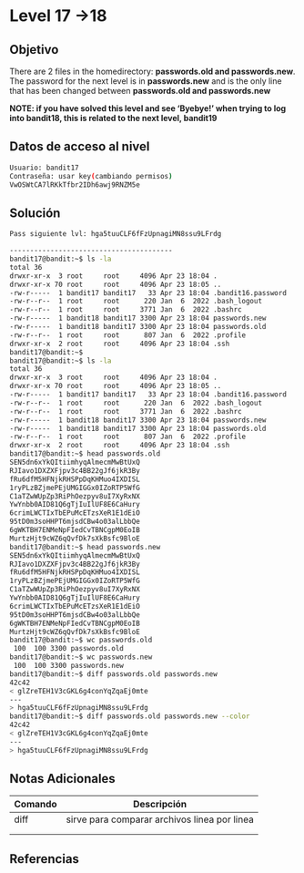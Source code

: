 # Level 17 ->18
## Objetivo
There are 2 files in the homedirectory: **passwords.old and passwords.new**. The password for the next level is in **passwords.new** and is the only line that has been changed between **passwords.old and passwords.new**

**NOTE: if you have solved this level and see ‘Byebye!’ when trying to log into bandit18, this is related to the next level, bandit19**
## Datos de acceso al nivel
```bash
Usuario: bandit17
Contraseña: usar key(cambiando permisos)
VwOSWtCA7lRKkTfbr2IDh6awj9RNZM5e
```
## Solución
```bash
Pass siguiente lvl: hga5tuuCLF6fFzUpnagiMN8ssu9LFrdg

----------------------------------------
bandit17@bandit:~$ ls -la
total 36
drwxr-xr-x  3 root     root     4096 Apr 23 18:04 .
drwxr-xr-x 70 root     root     4096 Apr 23 18:05 ..
-rw-r-----  1 bandit17 bandit17   33 Apr 23 18:04 .bandit16.password
-rw-r--r--  1 root     root      220 Jan  6  2022 .bash_logout
-rw-r--r--  1 root     root     3771 Jan  6  2022 .bashrc
-rw-r-----  1 bandit18 bandit17 3300 Apr 23 18:04 passwords.new
-rw-r-----  1 bandit18 bandit17 3300 Apr 23 18:04 passwords.old
-rw-r--r--  1 root     root      807 Jan  6  2022 .profile
drwxr-xr-x  2 root     root     4096 Apr 23 18:04 .ssh
bandit17@bandit:~$
bandit17@bandit:~$ ls -la
total 36
drwxr-xr-x  3 root     root     4096 Apr 23 18:04 .
drwxr-xr-x 70 root     root     4096 Apr 23 18:05 ..
-rw-r-----  1 bandit17 bandit17   33 Apr 23 18:04 .bandit16.password
-rw-r--r--  1 root     root      220 Jan  6  2022 .bash_logout
-rw-r--r--  1 root     root     3771 Jan  6  2022 .bashrc
-rw-r-----  1 bandit18 bandit17 3300 Apr 23 18:04 passwords.new
-rw-r-----  1 bandit18 bandit17 3300 Apr 23 18:04 passwords.old
-rw-r--r--  1 root     root      807 Jan  6  2022 .profile
drwxr-xr-x  2 root     root     4096 Apr 23 18:04 .ssh
bandit17@bandit:~$ head passwords.old
SEN5dn6xYkQItiimhyqAlmecmMwBtUxQ
RJIavo1DXZXFjpv3c4BB22gJf6jkR3By
fRu6dfM5HFNjkRHSPpDqKHMuo4IXDISL
1ryPLzBZjmePEjUMGIGGx0IZoRTP5WfG
C1aTZwWUpZp3RiPhOezpyv8uI7XyRxNX
YwYnbb0AID81Q6gTjIuIlUF8E6CaHury
6crimLWCTIxTbEPuMcETzsXeR1E1dEiO
95tD0m3soHHPT6mjsdCBw4o03alLbbQe
6gWKTBH7ENMeNpFIedCvTBNCgpM0EoIB
MurtzHjt9cWZ6qQvfDk7sXkBsfc9BloE
bandit17@bandit:~$ head passwords.new
SEN5dn6xYkQItiimhyqAlmecmMwBtUxQ
RJIavo1DXZXFjpv3c4BB22gJf6jkR3By
fRu6dfM5HFNjkRHSPpDqKHMuo4IXDISL
1ryPLzBZjmePEjUMGIGGx0IZoRTP5WfG
C1aTZwWUpZp3RiPhOezpyv8uI7XyRxNX
YwYnbb0AID81Q6gTjIuIlUF8E6CaHury
6crimLWCTIxTbEPuMcETzsXeR1E1dEiO
95tD0m3soHHPT6mjsdCBw4o03alLbbQe
6gWKTBH7ENMeNpFIedCvTBNCgpM0EoIB
MurtzHjt9cWZ6qQvfDk7sXkBsfc9BloE
bandit17@bandit:~$ wc passwords.old
 100  100 3300 passwords.old
bandit17@bandit:~$ wc passwords.new
 100  100 3300 passwords.new
bandit17@bandit:~$ diff passwords.old passwords.new
42c42
< glZreTEH1V3cGKL6g4conYqZqaEj0mte
---
> hga5tuuCLF6fFzUpnagiMN8ssu9LFrdg
bandit17@bandit:~$ diff passwords.old passwords.new --color
42c42
< glZreTEH1V3cGKL6g4conYqZqaEj0mte
---
> hga5tuuCLF6fFzUpnagiMN8ssu9LFrdg
```
## Notas Adicionales

| Comando  | Descripción | 
|------------|--------------|
| diff | sirve para comparar archivos linea por linea| 
| | |
| | |



## Referencias 
